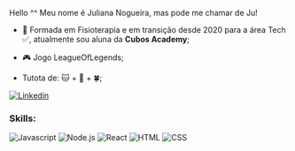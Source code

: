 Hello ^^
Meu nome é Juliana Nogueira, mas pode me chamar de Ju!

- :green_book: Formada em Fisioterapia e em transição desde 2020 para a área Tech :white_check_mark:, atualmente sou aluna da **Cubos Academy**;
  
- :video_game: Jogo LeagueOfLegends;
  
- Tutota de: :cat: + :dog: + :four_leaf_clover:;


[![Linkedin](https://img.shields.io/badge/LinkedIn-0077B5?style=flat&logo=linkedin)](https://www.linkedin.com/in/juliana-nogueira-de-paula/)

### Skills:

![Javascript](https://img.shields.io/badge/Javascript-282C34?style=flat&logo=javascript)
![Node.js](https://img.shields.io/badge/Node.js-282C34?logo=node.js)
![React](https://img.shields.io/badge/React-282C34?logo=react)
![HTML](https://img.shields.io/badge/HTML-282C34?logo=html5)
![CSS](https://img.shields.io/badge/CSS-282C34?logo=css3&logoColor=1572B6)
<!---
Nogueira-Juliana/Nogueira-Juliana is a ✨ special ✨ repository because its `README.md` (this file) appears on your GitHub profile.
You can click the Preview link to take a look at your changes.
--->
